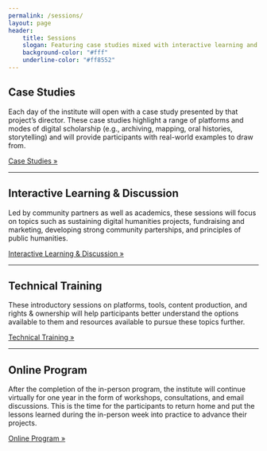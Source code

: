 ```yaml
---
permalink: /sessions/
layout: page
header: 
    title: Sessions
    slogan: Featuring case studies mixed with interactive learning and discussion sessions, and introductory workshops on tools and methods, the Institute will cover a wide range of topics, giving participants foundational, practical knowledge on important concepts, methods and tools in the public digital humanities.
    background-color: "#fff"
    underline-color: "#ff8552"
---
```


## Case Studies
Each day of the institute will open with a case study presented by that project’s director. These case studies highlight a range of platforms and modes of digital scholarship (e.g., archiving, mapping, oral histories, storytelling) and will provide participants with real-world examples to draw from. 

[Case Studies »](../case-studies/)

---

## Interactive Learning & Discussion
Led by community partners as well as academics, these sessions will focus on topics such as sustaining digital humanities projects, fundraising and marketing, developing strong community parterships, and principles of public humanities.

[Interactive Learning & Discussion »](../discussion/)

---

## Technical Training
These introductory sessions on platforms, tools, content production, and rights & ownership will help participants better understand the options available to them and resources available to pursue these topics further.

[Technical Training »](../tech-training/)

---

## Online Program
After the completion of the in-person program, the institute will continue virtually for one year in the form of workshops, consultations, and email discussions. This is the time for the participants to return home and put the lessons learned during the in-person week into practice to advance their projects. 

[Online Program »](../online-program/)
